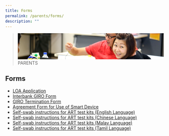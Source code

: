 ```yaml
---
title: Forms
permalink: /parents/forms/
description: ""
---
```

>![](/images/Parents/parent.jpg)
>PARENTS


## Forms

*   [LOA Application](https://go.gov.sg/loawaterwaypri)
*   [Interbank GIRO Form](/files/MOE_GIRO_Forms.pdf)
*   [GIRO Termination Form](/files/GIRO_Termination_Form_revisedSep19.pdf)
*   [Agreement Form for Use of Smart Device](/files/Agreement%20Form%20for%20Use%20of%20Smart%20Device.pdf)
*   [Self-swab instructions for ART test kits (English Language)](/files/Self-swab%20instructions%20for%20ART%20EL.pdf)
*   [Self-swab instructions for ART test kits (Chinese Language)](/files/Self-swab%20instructions%20for%20ART%20Chinese%20language%20version.pdf)
*   [Self-swab instructions for ART test kits (Malay Language)](/files/Self-swab%20instructions%20for%20ART%20Malay%20language%20version.pdf)
*   [Self-swab instructions for ART test kits (Tamil Language)](/files/Self-swab%20instructions%20for%20ART%20Tamil%20language%20version.pdf)